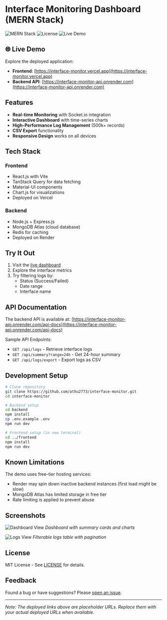 # Interface Monitoring Dashboard (MERN Stack)

![MERN Stack](https://img.shields.io/badge/MERN-Stack-blue)
![License](https://img.shields.io/badge/License-MIT-green)
![Live Demo](https://img.shields.io/badge/Demo-Live-brightgreen)

## 🌐 Live Demo

Explore the deployed application:
- **Frontend**: [https://interface-monitor.vercel.app](https://interface-monitor.vercel.app)
- **Backend API**: [https://interface-monitor-api.onrender.com](https://interface-monitor-api.onrender.com)

## Features

- **Real-time Monitoring** with Socket.io integration
- **Interactive Dashboard** with time-series charts
- **High-Performance Log Management** (500k+ records)
- **CSV Export** functionality
- **Responsive Design** works on all devices

## Tech Stack

### Frontend
- React.js with Vite
- TanStack Query for data fetching
- Material-UI components
- Chart.js for visualizations
- Deployed on Vercel

### Backend
- Node.js + Express.js
- MongoDB Atlas (cloud database)
- Redis for caching
- Deployed on Render

## Try It Out

1. Visit the [live dashboard](https://interface-monitor.vercel.app)
2. Explore the interface metrics
3. Try filtering logs by:
   - Status (Success/Failed)
   - Date range
   - Interface name

## API Documentation

The backend API is available at:
[https://interface-monitor-api.onrender.com/api-docs](https://interface-monitor-api.onrender.com/api-docs)

Sample API Endpoints:
- `GET /api/logs` - Retrieve interface logs
- `GET /api/summary?range=24h` - Get 24-hour summary
- `GET /api/logs/export` - Export logs as CSV

## Development Setup

```bash
# Clone repository
git clone https://github.com/athu2773/interface-monitor.git
cd interface-monitor

# Backend setup
cd backend
npm install
cp .env.example .env
npm run dev

# Frontend setup (in new terminal)
cd ../frontend
npm install
npm run dev
```

## Known Limitations

The demo uses free-tier hosting services:
- Render may spin down inactive backend instances (first load might be slow)
- MongoDB Atlas has limited storage in free tier
- Rate limiting is applied to prevent abuse

## Screenshots

![Dashboard View](/screenshots/dashboard.png)
*Dashboard with summary cards and charts*

![Logs View](/screenshots/logs.png)
*Filterable logs table with pagination*

## License

MIT License - See [LICENSE](LICENSE) for details.

## Feedback

Found a bug or have suggestions? Please [open an issue](https://github.com/athu2773/interface-monitor/issues).

---

*Note: The deployed links above are placeholder URLs. Replace them with your actual deployed URLs when available.*